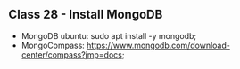 <h2> Class 28 - Install MongoDB </h2>

* MongoDB ubuntu: sudo apt install -y mongodb;
* MongoCompass: https://www.mongodb.com/download-center/compass?jmp=docs;